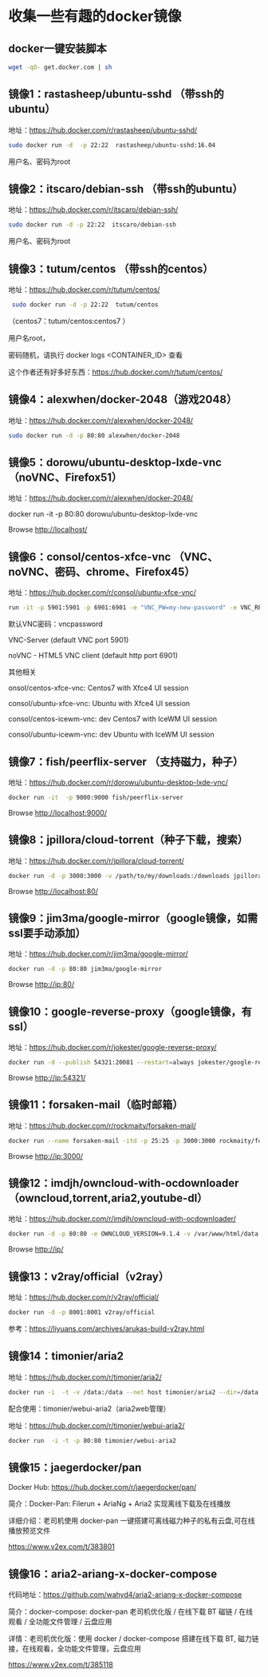 收集一些有趣的docker镜像
======================

## docker一键安装脚本

```sh
wget -qO- get.docker.com | sh
```

## 镜像1：rastasheep/ubuntu-sshd （带ssh的ubuntu）

地址：<https://hub.docker.com/r/rastasheep/ubuntu-sshd/>

```sh
sudo docker run -d  -p 22:22  rastasheep/ubuntu-sshd:16.04
```
用户名、密码为root

## 镜像2：itscaro/debian-ssh （带ssh的ubuntu） 

地址：<https://hub.docker.com/r/itscaro/debian-ssh/>

```sh
sudo docker run -d -p 22:22  itscaro/debian-ssh
```

用户名、密码为root

## 镜像3：tutum/centos （带ssh的centos） 

地址：<https://hub.docker.com/r/tutum/centos/>

```sh
 sudo docker run -d -p 22:22  tutum/centos
```

（centos7：tutum/centos:centos7 ）

用户名root，

密码随机，请执行 docker logs <CONTAINER_ID> 查看

这个作者还有好多好东西：<https://hub.docker.com/r/tutum/centos/>

## 镜像4：alexwhen/docker-2048（游戏2048）

地址：<https://hub.docker.com/r/alexwhen/docker-2048/>

```sh
sudo docker run -d -p 80:80 alexwhen/docker-2048
```

## 镜像5：dorowu/ubuntu-desktop-lxde-vnc（noVNC、Firefox51）

地址：<https://hub.docker.com/r/alexwhen/docker-2048/>

docker run -it  -p 80:80 dorowu/ubuntu-desktop-lxde-vnc

Browse <http://localhost/>

## 镜像6：consol/centos-xfce-vnc （VNC、noVNC、密码、chrome、Firefox45）

地址：<https://hub.docker.com/r/consol/ubuntu-xfce-vnc/>

```sh
run -it -p 5901:5901 -p 6901:6901 -e "VNC_PW=my-new-password" -e VNC_RESOLUTION=800x600 consol/centos-xfce-vnc
```

默认VNC密码：vncpassword

VNC-Server (default VNC port 5901)

noVNC - HTML5 VNC client (default http port 6901)

其他相关

onsol/centos-xfce-vnc: Centos7 with Xfce4 UI session

consol/ubuntu-xfce-vnc: Ubuntu with Xfce4 UI session

consol/centos-icewm-vnc: dev     Centos7 with IceWM UI session

consol/ubuntu-icewm-vnc: dev      Ubuntu with IceWM UI session

## 镜像7：fish/peerflix-server （支持磁力，种子）

地址：<https://hub.docker.com/r/dorowu/ubuntu-desktop-lxde-vnc/>

```sh
docker run -it  -p 9000:9000 fish/peerflix-server
```

Browse <http://localhost:9000/>

## 镜像8：jpillora/cloud-torrent（种子下载，搜索）

地址：<https://hub.docker.com/r/jpillora/cloud-torrent/>

```sh
docker run -d -p 3000:3000 -v /path/to/my/downloads:/downloads jpillora/cloud-torrent
```

Browse <http://localhost:80/>


## 镜像9：jim3ma/google-mirror（google镜像，如需ssl要手动添加）

地址：<https://hub.docker.com/r/jim3ma/google-mirror/>

```sh
docker run -d -p 80:80 jim3ma/google-mirror
```

Browse <http://ip:80/>

## 镜像10：google-reverse-proxy（google镜像，有ssl）

地址：<https://hub.docker.com/r/jokester/google-reverse-proxy/>

```sh
docker run -d --publish 54321:20081 --restart=always jokester/google-reverse-proxy
```

Browse <http://ip:54321/>

## 镜像11：forsaken-mail（临时邮箱）

地址：<https://hub.docker.com/r/rockmaity/forsaken-mail/>

```sh
docker run --name forsaken-mail -itd -p 25:25 -p 3000:3000 rockmaity/forsaken-mail
```

Browse <http://ip:3000/>

## 镜像12：imdjh/owncloud-with-ocdownloader（owncloud,torrent,aria2,youtube-dl）

地址：<https://hub.docker.com/r/imdjh/owncloud-with-ocdownloader/>

```sh
docker run -d -p 80:80 -e OWNCLOUD_VERSION=9.1.4 -v /var/www/html/data:/var/www/html/data imdjh/owncloud-with-ocdownloader
```

Browse <http://ip/>

## 镜像13：v2ray/official（v2ray）

地址：<https://hub.docker.com/r/v2ray/official/>

```sh
docker run -d -p 8001:8001 v2ray/official
```

参考：<https://liyuans.com/archives/arukas-build-v2ray.html>

## 镜像14：timonier/aria2

地址：<https://hub.docker.com/r/timonier/aria2/>

```sh
docker run -i  -t -v /data:/data --net host timonier/aria2 --dir=/data --enable-rpc --rpc-listen-all=true
```

配合使用：timonier/webui-aria2（aria2web管理）

地址：<https://hub.docker.com/r/timonier/webui-aria2/>

```sh
docker run  -i -t -p 80:80 timonier/webui-aria2
```

## 镜像15：jaegerdocker/pan

Docker Hub: <https://hub.docker.com/r/jaegerdocker/pan/>

简介：Docker-Pan: Filerun + AriaNg + Aria2 实现离线下载及在线播放

详细介绍：老司机使用 docker-pan 一键搭建可离线磁力种子的私有云盘,可在线播放预览文件 

<https://www.v2ex.com/t/383801>

## 镜像16：aria2-ariang-x-docker-compose

代码地址：<https://github.com/wahyd4/aria2-ariang-x-docker-compose>

简介：docker-compose: docker-pan 老司机优化版 / 在线下载 BT 磁链 / 在线观看 / 全功能文件管理 / 云盘应用

详情：老司机优化版：使用 docker / docker-compose 搭建在线下载 BT, 磁力链接，在线观看，全功能文件管理，云盘应用 

<https://www.v2ex.com/t/385118>








 